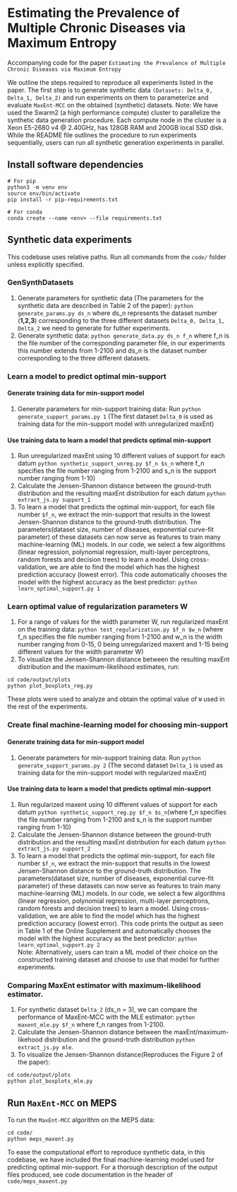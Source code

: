 # Estimating the Prevalence of Multiple Chronic Diseases via Maximum Entropy

Accompanying code for the paper ``Estimating the Prevalence of Multiple Chronic Diseases via Maximum Entropy``

We outline the steps required to reproduce all experiments listed in the paper. The first step is to generate synthetic data ``(Datasets: Delta_0, Delta_1, Delta_2)`` and run experiments on them to parameterize and evaluate ``MaxEnt-MCC`` on the obtained (synthetic) datasets. 
Note: We have used the Swarm2 (a high performance compute) cluster to parallelize the synthetic data generation procedure. Each compute node in the cluster is a Xeon E5-2680 v4 @ 2.40GHz, has 128GB RAM and 200GB local SSD disk. While the README file outlines the procedure to run experiments sequentially, users can run all synthetic generation experiments in parallel. 

## Install software dependencies  
```
# For pip
python3 -m venv env
source env/bin/activate
pip install -r pip-requirements.txt

# For conda
conda create --name <env> --file requirements.txt
```

## Synthetic data experiments
This codebase uses relative paths. Run all commands from the ``code/`` folder unless explicitly specified. 

### GenSynthDatasets
1. Generate parameters for synthetic data (The parameters for the synthetic data are described in Table 2 of the paper): 
``python generate_params.py ds_n`` where ds_n represents the dataset number (**1,2,3**) corresponding to the three different datasets ``Delta_0, Delta_1, Delta_2`` we need to generate for futher experiments. 
2. Generate synthetic data: 
``python generate_data.py ds_n f_n`` where f_n is the file number of the corresponding parameter file, in our experiments this number extends from 1-2100 and ds_n is the dataset number corresponding to the three different datasets.

### Learn a model to predict optimal min-support 
#### Generate training data for min-support model 
1. Generate parameters for min-support training data: Run ``python generate_support_params.py 1`` (The first dataset ``Delta_0`` is used as training data for the min-support model with unregularized maxEnt)

#### Use training data to learn a model that predicts optimal min-support
1. Run unregularized maxEnt using 10 different values of support for each datum ``python synthetic_support_unreg.py $f_n $s_n`` where f_n specifies the file number ranging from 1-2100 and s_n is the support number ranging from 1-10)
2. Calculate the Jensen-Shannon distance between the ground-truth distribution and the resulting maxEnt distribution for each datum ``python extract_js.py support_1`` 
3. To learn a model that predicts the optimal min-support, for each file number ``$f_n``, we extract the min-support that results in the lowest Jensen-Shannon distance to the ground-truth distribution. The parameters(dataset size, number of diseases, exponential curve-fit parameter) of these datasets can now serve as features to train many machine-learning (ML) models. In our code, we select a few algorithms (linear regression, polynomial regression, multi-layer perceptrons, random forests and decision trees) to learn a model. Using cross-validation, we are able to find the model which has the highest prediction accuracy (lowest error). This code automatically chooses the model with the highest accuracy as the best predictor: ``python learn_optimal_support.py 1``  

### Learn optimal value of regularization parameters W 
1. For a range of values for the width parameter W, run regularized maxEnt on the training data: ``python test_regularization.py $f_n $w_n`` (where f_n specifies the file number ranging from 1-2100 and w_n is the width number ranging from 0-15, 0 being unregularized maxent and 1-15 being different values for the width parameter W)
2. To visualize the Jensen-Shannon distance between the resulting maxEnt distribution and the maximum-likelihood estimates, run: 
```
cd code/output/plots
python plot_boxplots_reg.py
```
These plots were used to analyze and obtain the optimal value of ``W`` used in the rest of the experiments.

### Create final machine-learning model for choosing min-support 
#### Generate training data for min-support model 
1. Generate parameters for min-support training data: Run ``python generate_support_params.py 2`` (The second dataset ``Delta_1`` is used as training data for the min-support model with regularized maxEnt)

#### Use training data to learn a model that predicts optimal min-support
1. Run regularized maxent using 10 different values of support for each datum ``python synthetic_support_reg.py $f_n $s_n``(where f_n specifies the file number ranging from 1-2100 and s_n is the support number ranging from 1-10)
2. Calculate the Jensen-Shannon distance between the ground-truth distribution and the resulting maxEnt distribution for each datum ``python extract_js.py support_2`` 
3. To learn a model that predicts the optimal min-support, for each file number ``$f_n``, we extract the min-support that results in the lowest Jensen-Shannon distance to the ground-truth distribution. The parameters(dataset size, number of diseases, exponential curve-fit parameter) of these datasets can now serve as features to train many machine-learning (ML) models. In our code, we select a few algorithms (linear regression, polynomial regression, multi-layer perceptrons, random forests and decision trees) to learn a model. Using cross-validation, we are able to find the model which has the highest prediction accuracy (lowest error). This code prints the output as seen in Table 1 of the Online Supplement and automatically chooses the model with the highest accuracy as the best predictor: ``python learn_optimal_support.py 2``  
Note: Alternatively, users can train a ML model of their choice on the constructed training dataset and choose to use that model for further experiments.

### Comparing MaxEnt estimator with maximum-likelihood estimator.
1. For synthetic dataset ``Delta_2`` (ds_n = 3), we can compare the performance of MaxEnt-MCC with the MLE estimator: ``python maxent_mle.py $f_n`` where f_n ranges from 1-2100. 
2. Calculate the Jensen-Shannon distance between the maxEnt/maximum-likehood distribution and the ground-truth distribution ``python extract_js.py mle``.
3. To visualize the Jensen-Shannon distance(Reproduces the Figure 2 of the paper):
```
cd code/output/plots
python plot_boxplots_mle.py
```

## Run ``MaxEnt-MCC`` on MEPS 
To run the ``MaxEnt-MCC`` algorithm on the MEPS data: 
```
cd code/
python meps_maxent.py
```
To ease the computational effort to reproduce synthetic data, in this codebase, we have included the final machine-learning model used for predicting optimal min-support. 
For a thorough description of the output files produced, see code documentation in the header of ``code/meps_maxent.py``